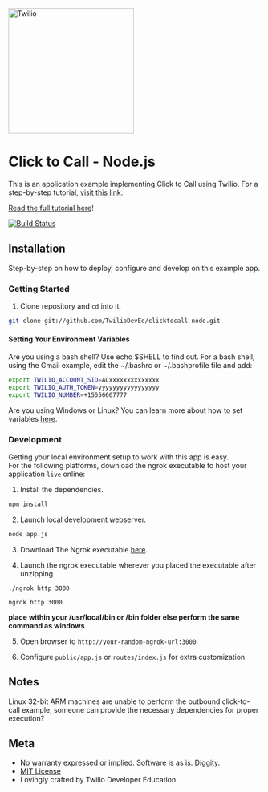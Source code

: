 
<a href="https://www.twilio.com">
  <img src="https://static0.twilio.com/marketing/bundles/marketing/img/logos/wordmark-red.svg" alt=Twilio width=250 />
</a>


# Click to Call - Node.js

This is an application example implementing Click to Call using Twilio.  For a
step-by-step tutorial, [visit this link](https://twilio.com/docs/howto/click-to-call).

[Read the full tutorial here](https://www.twilio.com/docs/tutorials/walkthrough/click-to-call/node/express)!

[![Build Status](https://travis-ci.org/TwilioDevEd/clicktocall-node.svg?branch=master)](https://travis-ci.org/TwilioDevEd/clicktocall-node)


## Installation

Step-by-step on how to deploy, configure and develop on this example app.

### Getting Started

1. Clone repository and `cd` into it.

```bash
git clone git://github.com/TwilioDevEd/clicktocall-node.git
```


#### Setting Your Environment Variables

Are you using a bash shell? Use echo $SHELL to find out. For a bash shell, using the Gmail example, edit the ~/.bashrc or ~/.bashprofile file and add:

```bash
export TWILIO_ACCOUNT_SID=ACxxxxxxxxxxxxxx
export TWILIO_AUTH_TOKEN=yyyyyyyyyyyyyyyyy
export TWILIO_NUMBER=+15556667777

```

Are you using Windows or Linux? You can learn more about how to set variables [here](https://www.java.com/en/download/help/path.xml).


### Development

Getting your local environment setup to work with this app is easy.  
For the following platforms, download the ngrok executable to host your application `live` online:


1. Install the dependencies.

```bash
npm install
```

2. Launch local development webserver.

```bash
node app.js
```

3. Download The Ngrok executable [here](https://ngrok.com/download).

4. Launch the ngrok executable wherever you placed the executable after unzipping

```windows
./ngrok http 3000
```

``` mac/bsd/linux
ngrok http 3000 
```
**place within your /usr/local/bin or /bin folder else perform the same command as windows**

5. Open browser to `http://your-random-ngrok-url:3000`

6. Configure `public/app.js` or `routes/index.js` for extra customization.


## Notes

Linux 32-bit ARM machines are unable to perform the outbound click-to-call example, someone can provide the necessary dependencies for
proper execution?

## Meta

* No warranty expressed or implied.  Software is as is. Diggity.
* [MIT License](http://www.opensource.org/licenses/mit-license.html)
* Lovingly crafted by Twilio Developer Education.
